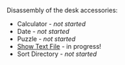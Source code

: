 Disassembly of the desk accessories:

* Calculator - _not started_
* Date - _not started_
* Puzzle - _not started_
* [Show Text File](show.text.file) - in progress!
* Sort Directory - _not started_
